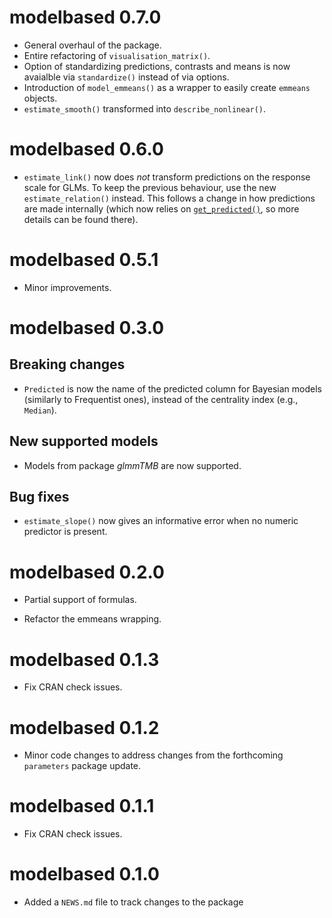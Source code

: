 # modelbased 0.7.0

- General overhaul of the package. 
- Entire refactoring of `visualisation_matrix()`.
- Option of standardizing predictions, contrasts and means is now avaialble via `standardize()` instead of via options.
- Introduction of `model_emmeans()` as a wrapper to easily create `emmeans` objects.
- `estimate_smooth()` transformed into `describe_nonlinear()`.  

# modelbased 0.6.0

- `estimate_link()` now does *not* transform predictions on the response scale for GLMs. To keep the previous behaviour, use the new `estimate_relation()` instead. This follows a change in how predictions are made internally (which now relies on [`get_predicted()`](https://easystats.github.io/insight/reference/get_predicted.html), so more details can be found there).

# modelbased 0.5.1

- Minor improvements.

# modelbased 0.3.0

## Breaking changes

- `Predicted` is now the name of the predicted column for Bayesian models
  (similarly to Frequentist ones), instead of the centrality index (e.g.,
  `Median`).

## New supported models

- Models from package *glmmTMB* are now supported.

## Bug fixes

- `estimate_slope()` now gives an informative error when no numeric predictor is
  present.

# modelbased 0.2.0

- Partial support of formulas.

- Refactor the emmeans wrapping.

# modelbased 0.1.3

- Fix CRAN check issues.

# modelbased 0.1.2

- Minor code changes to address changes from the forthcoming `parameters`
  package update.

# modelbased 0.1.1

- Fix CRAN check issues.

# modelbased 0.1.0

- Added a `NEWS.md` file to track changes to the package

